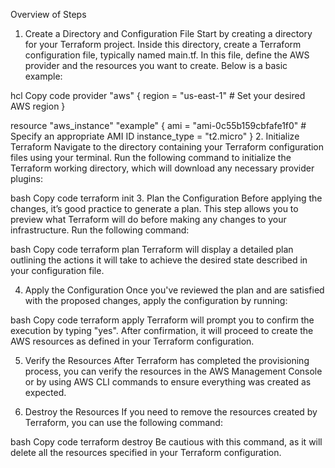 Overview of Steps
1. Create a Directory and Configuration File
Start by creating a directory for your Terraform project. Inside this directory, create a Terraform configuration file, typically named main.tf. In this file, define the AWS provider and the resources you want to create. Below is a basic example:

hcl
Copy code
provider "aws" {
  region = "us-east-1"  # Set your desired AWS region
}

resource "aws_instance" "example" {
  ami           = "ami-0c55b159cbfafe1f0"  # Specify an appropriate AMI ID
  instance_type = "t2.micro"
}
2. Initialize Terraform
Navigate to the directory containing your Terraform configuration files using your terminal. Run the following command to initialize the Terraform working directory, which will download any necessary provider plugins:

bash
Copy code
terraform init
3. Plan the Configuration
Before applying the changes, it’s good practice to generate a plan. This step allows you to preview what Terraform will do before making any changes to your infrastructure. Run the following command:

bash
Copy code
terraform plan
Terraform will display a detailed plan outlining the actions it will take to achieve the desired state described in your configuration file.

4. Apply the Configuration
Once you've reviewed the plan and are satisfied with the proposed changes, apply the configuration by running:

bash
Copy code
terraform apply
Terraform will prompt you to confirm the execution by typing "yes". After confirmation, it will proceed to create the AWS resources as defined in your Terraform configuration.

5. Verify the Resources
After Terraform has completed the provisioning process, you can verify the resources in the AWS Management Console or by using AWS CLI commands to ensure everything was created as expected.

6. Destroy the Resources
If you need to remove the resources created by Terraform, you can use the following command:

bash
Copy code
terraform destroy
Be cautious with this command, as it will delete all the resources specified in your Terraform configuration.